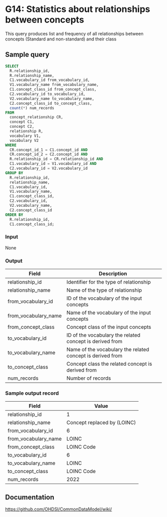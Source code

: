 # G14: Statistics about relationships between concepts

This query produces list and frequency of all relationships between concepts (Standard and non-standard) and their class

## Sample query
```sql
SELECT
  R.relationship_id,
  R.relationship_name,
  C1.vocabulary_id from_vocabulary_id,
  V1.vocabulary_name from_vocabulary_name,
  C1.concept_class_id from_concept_class,
  C2.vocabulary_id to_vocabulary_id,
  V2.vocabulary_name to_vocabulary_name,
  C2.concept_class_id to_concept_class,
  count(*) num_records
FROM
  concept_relationship CR,
  concept C1,
  concept C2,
  relationship R,
  vocabulary V1,
  vocabulary V2
WHERE
  CR.concept_id_1 = C1.concept_id AND
  CR.concept_id_2 = C2.concept_id AND
  R.relationship_id = CR.relationship_id AND
  C1.vocabulary_id = V1.vocabulary_id AND
  C2.vocabulary_id = V2.vocabulary_id
GROUP BY
  R.relationship_id,
  relationship_name,
  C1.vocabulary_id,
  V1.vocabulary_name,
  C1.concept_class_id,
  C2.vocabulary_id,
  V2.vocabulary_name,
  C2.concept_class_id
ORDER BY
  R.relationship_id,
  C1.concept_class_id;
```

### Input

None

### Output

|  Field |  Description |
| --- | --- |
|  relationship_id |  Identifier for the type of relationship |
|  relationship_name |  Name of the type of relationship |
|  from_vocabulary_id |  ID of the vocabulary of the input concepts |
|  from_vocabulary_name |  Name of the vocabulary of the input concepts |
|  from_concept_class |  Concept class of the input concepts |
|  to_vocabulary_id |  ID of the vocabulary the related concept is derived from |
|  to_vocabulary_name |  Name of the vocabulary the related concept is derived from |
|  to_concept_class |  Concept class the related concept is derived from |
|  num_records |  Number of records  |

### Sample output record

|  Field |  Value |
| --- | --- |
|  relationship_id |  1 |
|  relationship_name |  Concept replaced by (LOINC) |
|  from_vocabulary_id |  6 |
|  from_vocabulary_name |  LOINC |
|  from_concept_class |  LOINC Code |
|  to_vocabulary_id |  6 |
|  to_vocabulary_name |  LOINC |
|  to_concept_class |  LOINC Code |
|  num_records |  2022 |

## Documentation
https://github.com/OHDSI/CommonDataModel/wiki/
